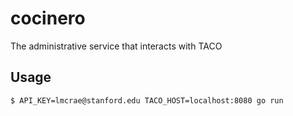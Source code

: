 # cocinero
The administrative service that interacts with TACO

## Usage

```shell
$ API_KEY=lmcrae@stanford.edu TACO_HOST=localhost:8080 go run
```
